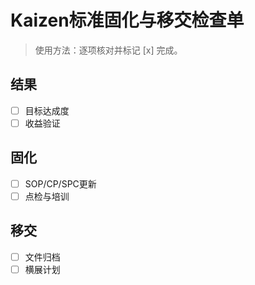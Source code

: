 # Kaizen标准固化与移交检查单

> 使用方法：逐项核对并标记 [x] 完成。

## 结果

- [ ] 目标达成度
- [ ] 收益验证

## 固化

- [ ] SOP/CP/SPC更新
- [ ] 点检与培训

## 移交

- [ ] 文件归档
- [ ] 横展计划
